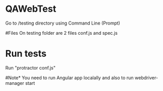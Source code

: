 # QAWebTest

Go to /testing directory using Command Line (Prompt)

#Files
On testing folder are 2 files conf.js and spec.js

# Run tests
Run "protractor conf.js" 


#Note* 
You need to run Angular app localally and also to run webdriver-manager start
